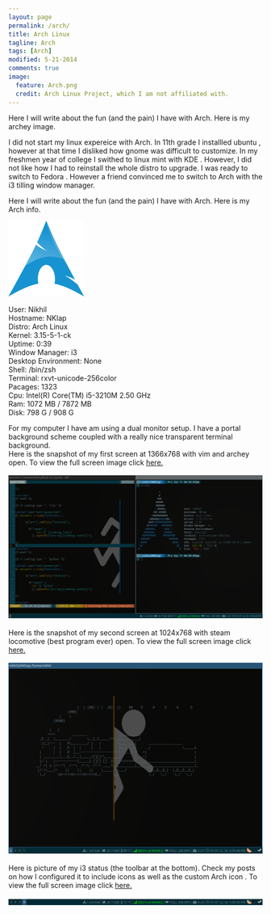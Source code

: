 ```yaml
---
layout: page
permalink: /arch/
title: Arch Linux
tagline: Arch
tags: [Arch]
modified: 5-21-2014
comments: true
image:
  feature: Arch.png
  credit: Arch Linux Project, which I am not affiliated with.
---
```

<p>Here I will write about the fun (and the pain) I have with Arch. Here is my archey image.</p>
<style> text-indent: 0;</style><p>I did not start my linux expereice with Arch. In 11th grade I installled ubuntu <i class="icon-ubuntu"></i>, however at that time I disliked how gnome <i class="icon-gnome"></i> was difficult to customize. In my freshmen year of college I swithed to linux mint<i class="icon-linux-mint"></i> with KDE <i class="icon-kde"></i>. However, I did not like how I had to reinstall the whole distro to upgrade. I was ready to switch to Fedora <i class="icon-fedora"></i>.  However a friend convinced me to switch to Arch <i class="icon-arch"></i> with the i3 tilling window manager.</p> 
<p>Here I will write about the fun (and the pain) I have with Arch. Here is my Arch info.</p>

<div id="imagecontainer">
<img src="/images/archbody.png" class="image" alt="Arch logo"/>
<p class ="info"><span class="colorinfo">User: </span>Nikhil <br> 
<span class="colorinfo">Hostname: </span>NKlap <br>
<span class="colorinfo">Distro: </span>Arch Linux<br>
<span class="colorinfo">Kernel: </span>3.15-5-1-ck<br>
<span class="colorinfo">Uptime: </span>0:39<br>
<span class="colorinfo">Window Manager: </span>i3<br>
<span class="colorinfo">Desktop Environment: </span>None<br>
<span class="colorinfo">Shell: </span>/bin/zsh<br>
<span class="colorinfo">Terminal: </span>rxvt-unicode-256color<br>
<span class="colorinfo">Pacages: </span>1323<br>
<span class="colorinfo">Cpu: </span>Intel(R) Core(TM) i5-3210M 2.50 GHz<br>
<span class="colorinfo">Ram: </span>1072 MB / 7872 MB<br>
<span class="colorinfo">Disk: </span>798 G / 908 G <br>

</p>
</div>

For my computer I have am using a dual monitor setup. I have a portal background scheme coupled with a really nice transparent terminal background.<br>
Here is the snapshot of my first screen at 1366x768 with vim and archey open. To view the full screen image click <a href = "/images/firstscreen.png"> here.</a>
<br>
<br>
<img src="/images/firstscreen.png" alt="first screen"/>
<br>
<br>
Here is the snapshot of my second screen at 1024x768 with steam locomotive (best program ever) open. To view the full screen image click <a href = "/images/secondscreen.png"> here.</a>
<br>
<br>
<img src="/images/secondscreen.png" alt="second screen "/>
<br>
<br>
Here is picture of my i3 status (the toolbar at the bottom). Check my posts on how I configured it to include icons as well as the custom Arch icon <i class="icon-arch"></i>. To view the full screen image click <a href = "/images/i3status.png"> here.</a>
<br>
<br>
<img src="/images/i3status.png" alt="i3status"/>























